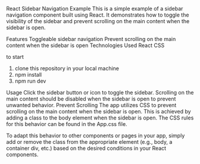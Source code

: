 React Sidebar Navigation Example
This is a simple example of a sidebar navigation component built using React. It demonstrates how to toggle the visibility of the sidebar and prevent scrolling on the main content when the sidebar is open.

Features
Toggleable sidebar navigation
Prevent scrolling on the main content when the sidebar is open
Technologies Used
React
CSS


to start 
1. clone this repository in your local machine
2. npm install
3. npm run dev


Usage
Click the sidebar button or icon to toggle the sidebar.
Scrolling on the main content should be disabled when the sidebar is open to prevent unwanted behavior.
Prevent Scrolling
The app utilizes CSS to prevent scrolling on the main content when the sidebar is open. This is achieved by adding a class to the body element when the sidebar is open. The CSS rules for this behavior can be found in the App.css file.

To adapt this behavior to other components or pages in your app, simply add or remove the class from the appropriate element (e.g., body, a container div, etc.) based on the desired conditions in your React components.
